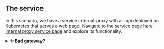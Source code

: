 ## The service

In this scenario, we have a service internal-proxy with an api deployed on Kubernetes that serves a web page. Navigate to the service page here: [internal proxy service page]({{TRAFFIC_HOST1_1234}}) and explore its functionality.

<details>
  <summary><b>✨ Bad gateway? </b></summary>
  <div>
    <div>Ensure pods are running then rerun the expose service script</div>
  </div>
</details>
